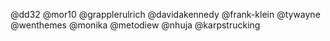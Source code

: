@dd32
@mor10
@grapplerulrich
@davidakennedy
@frank-klein
@tywayne
@wenthemes
@monika
@metodiew
@nhuja
@karpstrucking
